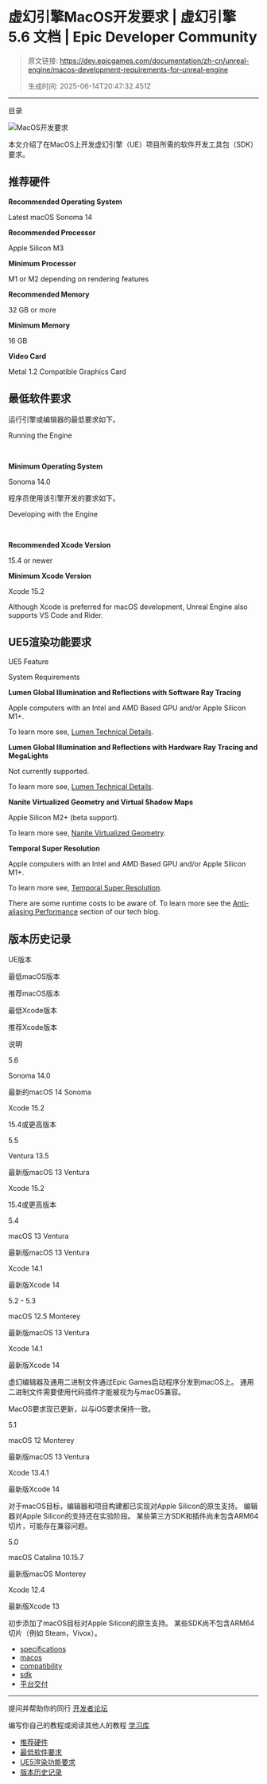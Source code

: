 # 虚幻引擎MacOS开发要求 | 虚幻引擎 5.6 文档 | Epic Developer Community

> 原文链接: https://dev.epicgames.com/documentation/zh-cn/unreal-engine/macos-development-requirements-for-unreal-engine
> 
> 生成时间: 2025-06-14T20:47:32.451Z

---

目录

![MacOS开发要求](https://dev.epicgames.com/community/api/documentation/image/57816ba6-ecf6-4404-ac98-8e6f59940101?resizing_type=fill&width=1920&height=335)

本文介绍了在MacOS上开发虚幻引擎（UE）项目所需的软件开发工具包（SDK）要求。

## 推荐硬件

**Recommended Operating System**

Latest macOS Sonoma 14

**Recommended Processor**

Apple Silicon M3

**Minimum Processor**

M1 or M2 depending on rendering features

**Recommended Memory**

32 GB or more

**Minimum Memory**

16 GB

**Video Card**

Metal 1.2 Compatible Graphics Card

## 最低软件要求

运行引擎或编辑器的最低要求如下。

Running the Engine

 

**Minimum Operating System**

Sonoma 14.0

程序员使用该引擎开发的要求如下。

Developing with the Engine

 

**Recommended Xcode Version**

15.4 or newer

**Minimum Xcode Version**

Xcode 15.2

Although Xcode is preferred for macOS development, Unreal Engine also supports VS Code and Rider.

## UE5渲染功能要求

UE5 Feature

System Requirements

**Lumen Global Illumination and Reflections with Software Ray Tracing**

Apple computers with an Intel and AMD Based GPU and/or Apple Silicon M1+.

To learn more see, [Lumen Technical Details](building-virtual-worlds/lighting-and-shadows/global-illumination/lumen/TechOverview).

**Lumen Global Illumination and Reflections with Hardware Ray Tracing and MegaLights**

Not currently supported.

To learn more see, [Lumen Technical Details](building-virtual-worlds/lighting-and-shadows/global-illumination/lumen/TechOverview).

**Nanite Virtualized Geometry and Virtual Shadow Maps**

Apple Silicon M2+ (beta support).

To learn more see, [Nanite Virtualized Geometry](designing-visuals-rendering-and-graphics/rendering-optimization/nanite).

**Temporal Super Resolution**

Apple computers with an Intel and AMD Based GPU and/or Apple Silicon M1+.

To learn more see, [Temporal Super Resolution](https://dev.epicgames.com/documentation/en-us/unreal-engine/temporal-super-resolution-in-unreal-engine).

There are some runtime costs to be aware of. To learn more see the [Anti-aliasing Performance](https://www.unrealengine.com/en-US/tech-blog/unreal-engine-5-2-brings-native-support-for-apple-silicon-and-other-developments-for-macos) section of our tech blog.

## 版本历史记录

UE版本

最低macOS版本

推荐macOS版本

最低Xcode版本

推荐Xcode版本

说明

5.6 

Sonoma 14.0

最新的macOS 14 Sonoma

Xcode 15.2

15.4或更高版本

5.5

Ventura 13.5

最新版macOS 13 Ventura

Xcode 15.2

15.4或更高版本

5.4

macOS 13 Ventura

最新版macOS 13 Ventura

Xcode 14.1

最新版Xcode 14

5.2 - 5.3

macOS 12.5 Monterey

最新版macOS 13 Ventura

Xcode 14.1

最新版Xcode 14

虚幻编辑器及通用二进制文件通过Epic Games启动程序分发到macOS上。 通用二进制文件需要使用代码插件才能被视为与macOS兼容。

MacOS要求现已更新，以与iOS要求保持一致。

5.1

macOS 12 Monterey

最新版macOS 13 Ventura

Xcode 13.4.1

最新版Xcode 14

对于macOS目标，编辑器和项目构建都已实现对Apple Silicon的原生支持。 编辑器对Apple Silicon的支持还在实验阶段。 某些第三方SDK和插件尚未包含ARM64切片，可能存在兼容问题。

5.0

macOS Catalina 10.15.7

最新版macOS Monterey

Xcode 12.4

最新版Xcode 13

初步添加了macOS目标对Apple Silicon的原生支持。 某些SDK尚不包含ARM64切片（例如 Steam，Vivox）。

-   [specifications](https://dev.epicgames.com/community/search?query=specifications)
-   [macos](https://dev.epicgames.com/community/search?query=macos)
-   [compatibility](https://dev.epicgames.com/community/search?query=compatibility)
-   [sdk](https://dev.epicgames.com/community/search?query=sdk)
-   [平台交付](https://dev.epicgames.com/community/search?query=%E5%B9%B3%E5%8F%B0%E4%BA%A4%E4%BB%98)

* * *

提问并帮助你的同行 [开发者论坛](https://forums.unrealengine.com/categories?tag=unreal-engine)

编写你自己的教程或阅读其他人的教程 [学习库](https://dev.epicgames.com/community/unreal-engine/learning)

-   [推荐硬件](/documentation/zh-cn/unreal-engine/macos-development-requirements-for-unreal-engine#recommended-hardware)
-   [最低软件要求](/documentation/zh-cn/unreal-engine/macos-development-requirements-for-unreal-engine#minimum-software-requirements)
-   [UE5渲染功能要求](/documentation/zh-cn/unreal-engine/macos-development-requirements-for-unreal-engine#requirements-for-ue5-rendering-features)
-   [版本历史记录](/documentation/zh-cn/unreal-engine/macos-development-requirements-for-unreal-engine#version-history)
